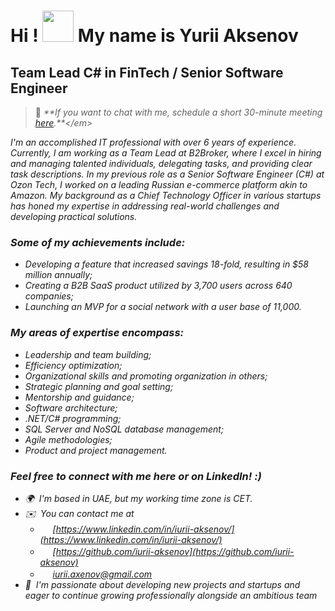 Hi ! <a href="https://github.com/iurii-aksenov" target="_blank" rel="noreferrer"><img src="https://em-content.zobj.net/source/noto-emoji-animations/344/raising-hands_1f64c.gif" width="50" height="50" /></a> My name is Yurii Aksenov
===================================================================================================================================
Team Lead C# in FinTech / Senior Software Engineer 
---------------------------------------------------
> 📅 <em>**If you want to chat with me, schedule a short 30-minute meeting [here]([https://calendly.com/d/ysc-fmn-ydv/chat-with-egor-30-minute-meeting](https://calendly.com/iurii-aksenov/30min)).**</em>

I'm an accomplished IT professional with over 6 years of experience. Currently, I am working as a Team Lead at B2Broker, where I excel in hiring and managing talented individuals, delegating tasks, and providing clear task descriptions. In my previous role as a Senior Software Engineer (C#) at Ozon Tech, I worked on a leading Russian e-commerce platform akin to Amazon. My background as a Chief Technology Officer in various startups has honed my expertise in addressing real-world challenges and developing practical solutions.

### Some of my achievements include:
- Developing a feature that increased savings 18-fold, resulting in $58 million annually;
- Creating a B2B SaaS product utilized by 3,700 users across 640 companies;
- Launching an MVP for a social network with a user base of 11,000.

### My areas of expertise encompass:
- Leadership and team building;
- Efficiency optimization;
- Organizational skills and promoting organization in others;
- Strategic planning and goal setting;
- Mentorship and guidance;
- Software architecture;
- .NET/C# programming;
- SQL Server and NoSQL database management;
- Agile methodologies;
- Product and project management.

### Feel free to connect with me here or on LinkedIn! :)

*   🌍  I'm based in UAE, but my working time zone is CET.
*   ✉️  You can contact me at
    * <a href="https://www.linkedin.com/in/iurii-aksenov/"><img src="https://raw.githubusercontent.com/danielcranney/readme-generator/main/public/icons/socials/linkedin.svg" width="16" height="16" /></a> [https://www.linkedin.com/in/iurii-aksenov/](https://www.linkedin.com/in/iurii-aksenov/)
    * <a href="https://github.com/iurii-aksenov"><img src="https://raw.githubusercontent.com/danielcranney/readme-generator/main/public/icons/socials/github.svg" width="16" height="16" /></a> [https://github.com/iurii-aksenov](https://github.com/iurii-aksenov)
    * <a href="mailto:iurii.axenov@gmail.com"><img src="https://raw.githubusercontent.com/danielcranney/readme-generator/main/public/icons/socials/gmail.svg" width="16" height="16" /></a> [iurii.axenov@gmail.com](mailto:iurii.axenov@gmail.com)
*   🤝  I'm passionate about developing new projects and startups and eager to continue growing professionally alongside an ambitious team
